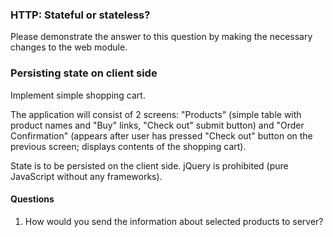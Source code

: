 ### HTTP: Stateful or stateless?
Please demonstrate the answer to this question by making the necessary changes to the web module.

### Persisting state on client side
Implement simple shopping cart.

The application will consist of 2 screens: "Products" (simple table with product names and "Buy" links, "Check out" submit button) and "Order Confirmation" (appears after user has pressed "Check out" button on the previous screen; displays contents of the shopping cart).

State is to be persisted on the client side. jQuery is prohibited (pure JavaScript without any frameworks).

#### Questions
1. How would you send the information about selected products to server?
